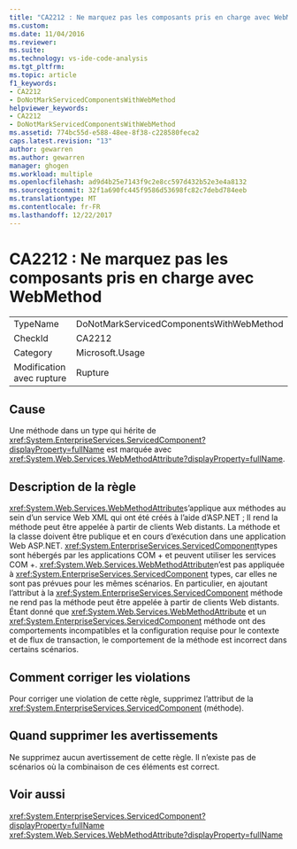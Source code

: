 ```yaml
---
title: "CA2212 : Ne marquez pas les composants pris en charge avec WebMethod | Documents Microsoft"
ms.custom: 
ms.date: 11/04/2016
ms.reviewer: 
ms.suite: 
ms.technology: vs-ide-code-analysis
ms.tgt_pltfrm: 
ms.topic: article
f1_keywords:
- CA2212
- DoNotMarkServicedComponentsWithWebMethod
helpviewer_keywords:
- CA2212
- DoNotMarkServicedComponentsWithWebMethod
ms.assetid: 774bc55d-e588-48ee-8f38-c228580feca2
caps.latest.revision: "13"
author: gewarren
ms.author: gewarren
manager: ghogen
ms.workload: multiple
ms.openlocfilehash: ad9d4b25e7143f9c2e8cc597d432b52e3e4a8132
ms.sourcegitcommit: 32f1a690fc445f9586d53698fc82c7debd784eeb
ms.translationtype: MT
ms.contentlocale: fr-FR
ms.lasthandoff: 12/22/2017
---
```

# <a name="ca2212-do-not-mark-serviced-components-with-webmethod"></a>CA2212 : Ne marquez pas les composants pris en charge avec WebMethod
|||  
|-|-|  
|TypeName|DoNotMarkServicedComponentsWithWebMethod|  
|CheckId|CA2212|  
|Category|Microsoft.Usage|  
|Modification avec rupture|Rupture|  
  
## <a name="cause"></a>Cause  
 Une méthode dans un type qui hérite de <xref:System.EnterpriseServices.ServicedComponent?displayProperty=fullName> est marquée avec <xref:System.Web.Services.WebMethodAttribute?displayProperty=fullName>.  
  
## <a name="rule-description"></a>Description de la règle  
 <xref:System.Web.Services.WebMethodAttribute>s’applique aux méthodes au sein d’un service Web XML qui ont été créés à l’aide d’ASP.NET ; Il rend la méthode peut être appelée à partir de clients Web distants. La méthode et la classe doivent être publique et en cours d’exécution dans une application Web ASP.NET. <xref:System.EnterpriseServices.ServicedComponent>types sont hébergés par les applications COM + et peuvent utiliser les services COM +. <xref:System.Web.Services.WebMethodAttribute>n’est pas appliquée à <xref:System.EnterpriseServices.ServicedComponent> types, car elles ne sont pas prévues pour les mêmes scénarios. En particulier, en ajoutant l’attribut à la <xref:System.EnterpriseServices.ServicedComponent> méthode ne rend pas la méthode peut être appelée à partir de clients Web distants. Étant donné que <xref:System.Web.Services.WebMethodAttribute> et un <xref:System.EnterpriseServices.ServicedComponent> méthode ont des comportements incompatibles et la configuration requise pour le contexte et de flux de transaction, le comportement de la méthode est incorrect dans certains scénarios.  
  
## <a name="how-to-fix-violations"></a>Comment corriger les violations  
 Pour corriger une violation de cette règle, supprimez l’attribut de la <xref:System.EnterpriseServices.ServicedComponent> (méthode).  
  
## <a name="when-to-suppress-warnings"></a>Quand supprimer les avertissements  
 Ne supprimez aucun avertissement de cette règle. Il n’existe pas de scénarios où la combinaison de ces éléments est correct.  
  
## <a name="see-also"></a>Voir aussi  
 <xref:System.EnterpriseServices.ServicedComponent?displayProperty=fullName>   
 <xref:System.Web.Services.WebMethodAttribute?displayProperty=fullName>